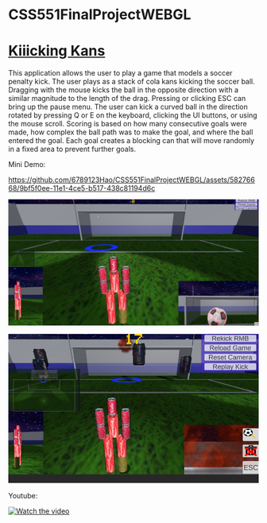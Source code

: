 # CSS551FinalProjectWEBGL

# [Kiiicking Kans](https://6789123hao.github.io/CSS551FinalProjectWEBGL/)

This application allows the user to play a game that models a soccer penalty kick. The user plays as a stack of cola kans kicking the soccer ball. Dragging with the mouse kicks the ball in the opposite direction with a similar magnitude to the length of the drag. Pressing or clicking ESC can bring up the pause menu. The user can kick a curved ball in the direction rotated by pressing Q or E on the keyboard, clicking the UI buttons, or using the mouse scroll. Scoring is based on how many consecutive goals were made, how complex the ball path was to make the goal, and where the ball entered the goal. Each goal creates a blocking can that will move randomly in a fixed area to prevent further goals.

Mini Demo:

https://github.com/6789123Hao/CSS551FinalProjectWEBGL/assets/58276668/9bf5f0ee-11e1-4ce5-b517-438c81194d6c

<a href="https://6789123hao.github.io/CSS551FinalProjectWEBGL/"><img src="https://github.com/6789123Hao/CSS551FinalProjectWEBGL/blob/main/ScreenShot1.jpg" /></a>

<img src = "https://github.com/6789123Hao/CSS551FinalProjectWEBGL/blob/main/ScreenShots/ExplosionCurve.jpg">

Youtube:

[![Watch the video](https://img.youtube.com/vi/of7F7JmPANM/maxresdefault.jpg)](https://youtu.be/of7F7JmPANM)

